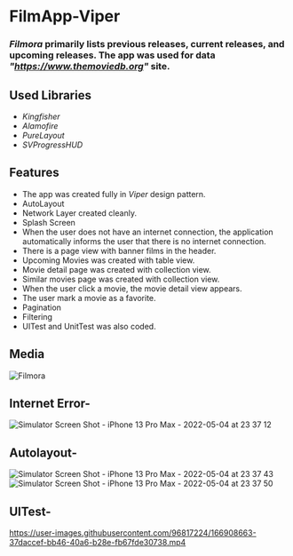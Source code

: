 # FilmApp-Viper

### *Filmora* primarily lists previous releases, current releases, and upcoming releases. The app was used for data *"https://www.themoviedb.org"* site.

## Used Libraries
- *_Kingfisher_*
- *_Alamofire_*
- *_PureLayout_*
- *_SVProgressHUD_*

## Features

- The app was created fully in *Viper* design pattern.
- AutoLayout
- Network Layer created cleanly.
- Splash Screen
- When the user does not have an internet connection, the application automatically informs the user that there is no internet connection.
- There is a page view with banner films in the header.
- Upcoming Movies was created with table view.
- Movie detail page was created with collection view.
- Similar movies page was created with collection view.
- When the user click a movie, the movie detail view appears.
- The user mark a movie as a favorite.
- Pagination
- Filtering
- UITest and UnitTest was also coded.

## Media

![Filmora](https://user-images.githubusercontent.com/96817224/166883334-4f3a6b77-ba44-4044-a880-523b04770158.gif)

## Internet Error-

![Simulator Screen Shot - iPhone 13 Pro Max - 2022-05-04 at 23 37 12](https://user-images.githubusercontent.com/96817224/166908722-6bf5b603-a604-4ac0-b232-1f5e1625bc80.png)

## Autolayout-

![Simulator Screen Shot - iPhone 13 Pro Max - 2022-05-04 at 23 37 43](https://user-images.githubusercontent.com/96817224/166908743-6778cbf3-2de2-4e38-8fdc-60c0e1f043c8.png)
![Simulator Screen Shot - iPhone 13 Pro Max - 2022-05-04 at 23 37 50](https://user-images.githubusercontent.com/96817224/166908756-6b9e975d-7ffe-4969-8751-6fa95a4cd08a.png)

## UITest-

https://user-images.githubusercontent.com/96817224/166908663-37daccef-bb46-40a6-b28e-fb67fde30738.mp4

